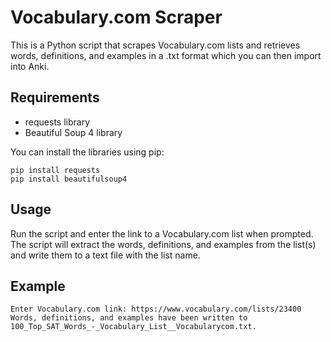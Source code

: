 # Vocabulary.com Scraper

This is a Python script that scrapes Vocabulary.com lists and retrieves words, definitions, and examples in a .txt format which you can then import into Anki.

## Requirements

- requests library
- Beautiful Soup 4 library

You can install the libraries using pip:
```
pip install requests
pip install beautifulsoup4
```

## Usage

Run the script and enter the link to a Vocabulary.com list when prompted.
The script will extract the words, definitions, and examples from the list(s) and write them to a text file with the list name.

## Example
```
Enter Vocabulary.com link: https://www.vocabulary.com/lists/23400
Words, definitions, and examples have been written to 100_Top_SAT_Words_-_Vocabulary_List__Vocabularycom.txt.
```
